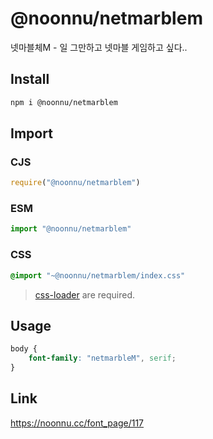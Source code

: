 # @noonnu/netmarblem
넷마블체M - 일 그만하고 넷마블 게임하고 싶다..

## Install
```sh
npm i @noonnu/netmarblem
```
## Import
### CJS
```js
require("@noonnu/netmarblem")
```
### ESM
```js
import "@noonnu/netmarblem"
```
### CSS 
```css
@import "~@noonnu/netmarblem/index.css"
```
> [css-loader](https://github.com/webpack-contrib/css-loader) are required.

## Usage
```css
body {
    font-family: "netmarbleM", serif;
}
```

## Link
https://noonnu.cc/font_page/117